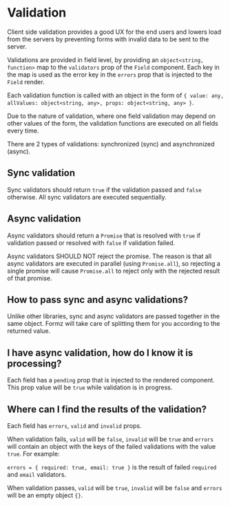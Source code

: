 # Validation

Client side validation provides a good UX for the end users and lowers load from the servers by preventing forms with invalid data to be sent to the server.

Validations are provided in field level, by providing an `object<string, function>` map to the `validators` prop of the `Field` component.
Each key in the map is used as the error key in the `errors` prop that is injected to the `Field` render.

Each validation function is called with an object in the form of `{ value: any, allValues: object<string, any>, props: object<string, any> }`.

<div class="alert alert-info">
  <i class="fas fa-info-circle"></i> Due to the nature of validation, where one field validation may depend on other values of the form, the validation functions are executed on all fields every time.
</div>

There are 2 types of validations: synchronized (sync) and asynchronized (async).
 
## Sync validation

Sync validators should return `true` if the validation passed and `false` otherwise.
All sync validators are executed sequentially.

## Async validation

Async validators should return a `Promise` that is resolved with `true` if validation passed or resolved with `false` if validation failed.

Async validators SHOULD NOT reject the promise. The reason is that all async validators are executed in parallel (using `Promise.all`), so rejecting a single promise will cause `Promise.all` to reject only with the rejected result of that promise.

## How to pass sync and async validations?

Unlike other libraries, sync and async validators are passed together in the same object. Formz will take care of splitting them for you according to the returned value.

## I have async validation, how do I know it is processing?

Each field has a `pending` prop that is injected to the rendered component. This prop value will be `true` while validation is in progress.

## Where can I find the results of the validation?

Each field has `errors`, `valid` and `invalid` props.

When validation fails, `valid` will be `false`, `invalid` will be `true` and `errors` will contain an object with the keys of the failed validations with the value `true`. For example:

`errors = { required: true, email: true }` is the result of failed `required` and `email` validators.

When validation passes, `valid` will be `true`, `invalid` will be `false` and `errors` will be an empty object `{}`.
